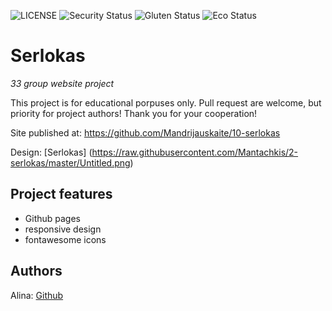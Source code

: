 ![LICENSE](https://img.shields.io/badge/license-MIT-blue.svg?style=flat-square)
![Security Status](https://img.shields.io/security-headers?label=Security&url=https%3A%2F%2Fgithub.com&style=flat-square)
![Gluten Status](https://img.shields.io/badge/Gluten-Free-green.svg)
![Eco Status](https://img.shields.io/badge/ECO-Friendly-green.svg)

# Serlokas

_33 group website project_

This project is for educational porpuses only. Pull request are welcome, but priority for project authors! Thank you for your cooperation!

Site published at: https://github.com/Mandrijauskaite/10-serlokas

Design: [Serlokas] (https://raw.githubusercontent.com/Mantachkis/2-serlokas/master/Untitled.png)

## Project features

- Github pages
- responsive design
- fontawesome icons


## Authors

Alina: [Github](https://github.com/Mandrijauskaite)